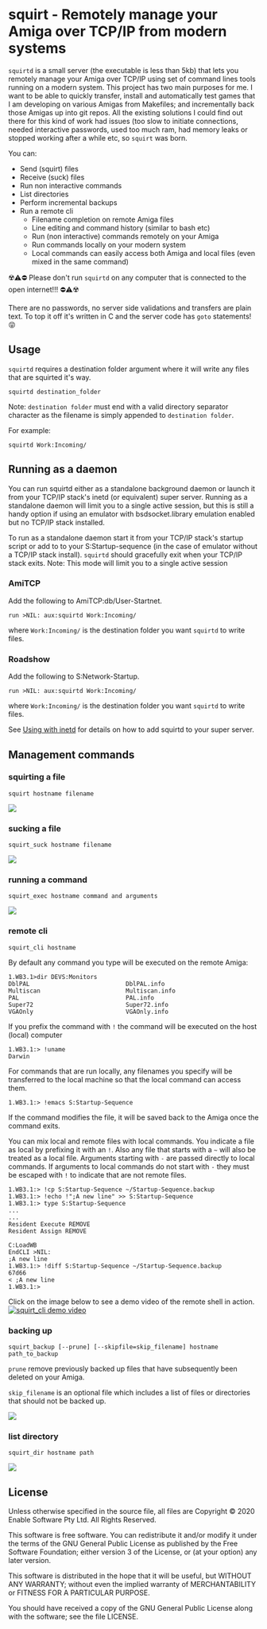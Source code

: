 # squirt - Remotely manage your Amiga over TCP/IP from modern systems

`squirtd` is a small server (the executable is less than 5kb) that lets you remotely manage your Amiga over TCP/IP using set of command lines tools running on a modern system. This project has two main purposes for me. I want to be able to quickly transfer, install and automatically test games that I am developing on various Amigas from Makefiles; and incrementally back those Amigas up into git repos. All the existing solutions I could find out there for this kind of work had issues (too slow to initiate connections, needed interactive passwords, used too much ram, had memory leaks or stopped working after a while etc, so `squirt` was born.

You can:
 * Send (squirt) files
 * Receive (suck) files
 * Run non interactive commands
 * List directories
 * Perform incremental backups
 * Run a remote cli
     * Filename completion on remote Amiga files
     * Line editing and command history (similar to bash etc)
     * Run (non interactive) commands remotely on your Amiga
     * Run commands locally on your modern system
     * Local commands can easily access both Amiga and local files (even mixed in the same command)

:radioactive::warning::no_entry: Please don't run `squirtd` on any computer that is connected to the open internet!!! :no_entry::warning::radioactive:

There are no passwords, no server side validations and transfers are plain text. To top it off it's written in C and the server code has `goto` statements! :stuck_out_tongue_closed_eyes:

## Usage

`squirtd` requires a destination folder argument where it will write any files that are squirted it's way.

    squirtd destination_folder

Note: `destination folder` must end with a valid directory separator character as the filename is simply appended to `destination folder`.

For example:

    squirtd Work:Incoming/

## Running as a daemon

You can run squirtd either as a standalone background daemon or launch it from your TCP/IP stack's inetd (or equivalent) super server. Running as a standalone daemon will limit you to a single active session, but this is still a handy option if using an emulator with bsdsocket.library emulation enabled but no TCP/IP stack installed.

To run as a standalone daemon start it from your TCP/IP stack's startup script or add to to your S:Startup-sequence (in the case of emulator without a TCP/IP stack install). `squirtd` should gracefully exit when your TCP/IP stack exits. Note: This mode will limit you to a single active session

### AmiTCP
Add the following to AmiTCP:db/User-Startnet.

    run >NIL: aux:squirtd Work:Incoming/

where `Work:Incoming/` is the destination folder you want `squirtd` to write files.

### Roadshow
Add the following to S:Network-Startup.

    run >NIL: aux:squirtd Work:Incoming/

where `Work:Incoming/` is the destination folder you want `squirtd` to write files.

See [Using with inetd](doc/inetd.md) for details on how to add squirtd to your super server.

## Management commands

### squirting a file

    squirt hostname filename

![](images/squirt.png)

### sucking a file

    squirt_suck hostname filename

![](images/suck.png)

### running a command

    squirt_exec hostname command and arguments

![](images/exec.png)

### remote cli
    squirt_cli hostname

By default any command you type will be executed on the remote Amiga:

    1.WB3.1>dir DEVS:Monitors
    DblPAL                           DblPAL.info
    Multiscan                        Multiscan.info
    PAL                              PAL.info
    Super72                          Super72.info
    VGAOnly                          VGAOnly.info

If you prefix the command with `!` the command will be executed on the host (local) computer

    1.WB3.1:> !uname
    Darwin

For commands that are run locally, any filenames you specify will be transferred to the local machine so that the local command can access them.

    1.WB3.1:> !emacs S:Startup-Sequence

If the command modifies the file, it will be saved back to the Amiga once the command exits.

You can mix local and remote files with local commands. You indicate a file as local by prefixing it with an `!`. Also any file that starts with a `~` will also be treated as a local file. Arguments starting with `-` are passed directly to local commands. If arguments to local commands do not start with `-` they must be escaped with `!` to indicate that are not remote files.

    1.WB3.1:> !cp S:Startup-Sequence ~/Startup-Sequence.backup
    1.WB3.1:> !echo !";A new line" >> S:Startup-Sequence
    1.WB3.1:> type S:Startup-Sequence
    ...
    ...
    Resident Execute REMOVE
    Resident Assign REMOVE

    C:LoadWB
    EndCLI >NIL:
    ;A new line
    1.WB3.1:> !diff S:Startup-Sequence ~/Startup-Sequence.backup
    67d66
    < ;A new line
    1.WB3.1:>

Click on the image below to see a demo video of the remote shell in action.
[![squirt_cli demo video](https://img.youtube.com/vi/n2cS01OXowc/0.jpg)](https://www.youtube.com/watch?v=n2cS01OXowc)

### backing up

    squirt_backup [--prune] [--skipfile=skip_filename] hostname path_to_backup

`prune` remove previously backed up files that have subsequently been deleted on your Amiga.

`skip_filename` is an optional file which includes a list of files or directories that should not be backed up.


![](images/backup.png)

### list directory

    squirt_dir hostname path

![](images/dir.png)


## License

Unless otherwise specified in the source file, all files are Copyright &copy; 2020 Enable Software Pty Ltd. All Rights Reserved.

This software is free software. You can redistribute it and/or modify it under the terms of the GNU General Public License as published by the Free Software Foundation; either version 3 of the License, or (at your option) any later version.

This software is distributed in the hope that it will be useful, but WITHOUT ANY WARRANTY; without even the implied warranty of MERCHANTABILITY or FITNESS FOR A PARTICULAR PURPOSE.

You should have received a copy of the GNU General Public License along with the software; see the file LICENSE.
